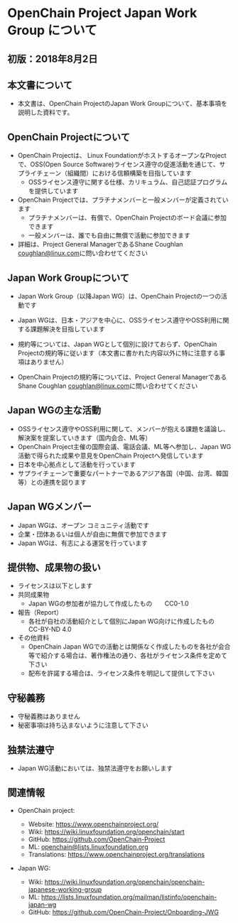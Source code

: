 # OpenChain Project Japan Work Group について

## 初版：2018年8月2日

## 本文書について
* 本文書は、OpenChain ProjectのJapan Work Groupについて、基本事項を説明した資料です。


## OpenChain Projectについて
* OpenChain Projectは、 Linux FoundationがホストするオープンなProjectで、OSS(Open Source Software)ライセンス遵守の促進活動を通じて、サプライチェーン（組織間）における信頼構築を目指しています
  * OSSライセンス遵守に関する仕様、カリキュラム、自己認証プログラムを提供しています
* OpenChain Projectでは、プラチナメンバーと一般メンバーが定義されています
  * プラチナメンバーは、有償で、OpenChain Projectのボード会議に参加できます
  * 一般メンバーは、誰でも自由に無償で活動に参加できます
* 詳細は、Project General ManagerであるShane Coughlan <coughlan@linux.com>に問い合わせてください

## Japan Work Groupについて
* Japan Work Group（以降Japan WG）は、OpenChain Projectの一つの活動です
* Japan WGは、日本・アジアを中心に、OSSライセンス遵守やOSS利用に関する課題解決を目指しています
* 規約等については、Japan WGとして個別に設けておらず、OpenChain Projectの規約等に従います（本文書に書かれた内容以外に特に注意する事項はありません）

* OpenChain Projectの規約等については、Project General ManagerであるShane Coughlan <coughlan@linux.com>に問い合わせてください

## Japan WGの主な活動
* OSSライセンス遵守やOSS利用に関して、メンバーが抱える課題を議論し、解決案を提案していきます（国内会合、ML等）
* OpenChain Project主催の国際会議、電話会議、ML等へ参加し、Japan WG活動で得られた成果や意見をOpenChain Projectへ発信しています
* 日本を中心拠点として活動を行っています
* サプライチェーンで重要なパートナーであるアジア各国（中国、台湾、韓国等）との連携を図ります


## Japan WGメンバー
* Japan WGは、オープン コミュニティ活動です
* 企業・団体あるいは個人が自由に無償で参加できます
* Japan WGは、有志による運営を行っています


## 提供物、成果物の扱い
* ライセンスは以下とします
* 共同成果物
  * Japan WGの参加者が協力して作成したもの　　CC0-1.0
* 報告（Report）
  * 各社が自社の活動紹介として個別にJapan WG向けに作成したもの　CC-BY-ND 4.0
* その他資料
  * OpenChain Japan WGでの活動とは関係なく作成したものを各社が会合等で紹介する場合は、著作権法の通り、各社がライセンス条件を定めて下さい
  * 配布を許諾する場合は、ライセンス条件を明記して提供して下さい


## 守秘義務
* 守秘義務はありません
* 秘密事項は持ち込まないように注意して下さい

## 独禁法遵守
* Japan WG活動においては、独禁法遵守をお願いします

## 関連情報
* OpenChain project:
  * Website: https://www.openchainproject.org/
  * Wiki: https://wiki.linuxfoundation.org/openchain/start
  * GitHub: https://github.com/OpenChain-Project
  * ML: openchain@lists.linuxfoundation.org
  * Translations: https://www.openchainproject.org/translations

* Japan WG:
  * Wiki: https://wiki.linuxfoundation.org/openchain/openchain-japanese-working-group
  * ML: https://lists.linuxfoundation.org/mailman/listinfo/openchain-japan-wg
  * GitHub: https://github.com/OpenChain-Project/Onboarding-JWG

